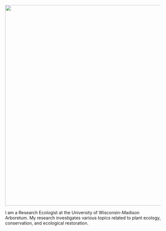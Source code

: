 
<img src="https://jaredjbeck.github.io/content/photos/IMG_8015crop.jpg"  align="center" width="650">
      
I am a Research Ecologist at the University of Wisconsin-Madison Arboretum. My research investigates various topics related to plant ecology, conservation, and ecological restoration.
